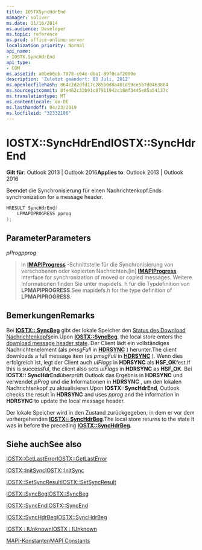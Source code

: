 ```yaml
---
title: IOSTXSyncHdrEnd
manager: soliver
ms.date: 11/16/2014
ms.audience: Developer
ms.topic: reference
ms.prod: office-online-server
localization_priority: Normal
api_name:
- IOSTX.SyncHdrEnd
api_type:
- COM
ms.assetid: a0beb6eb-7978-c64e-dba1-89f0caf2090e
description: 'Zuletzt geändert: 03 Juli, 2012'
ms.openlocfilehash: 864c2d2dfd17c285b0d8a401d59ce5b7d0463864
ms.sourcegitcommit: 8fe462c32b91c87911942c188f3445e85a54137c
ms.translationtype: MT
ms.contentlocale: de-DE
ms.lasthandoff: 04/23/2019
ms.locfileid: "32332186"
---
```

# <a name="iostxsynchdrend"></a><span data-ttu-id="5e707-103">IOSTX::SyncHdrEnd</span><span class="sxs-lookup"><span data-stu-id="5e707-103">IOSTX::SyncHdrEnd</span></span>

 
  
<span data-ttu-id="5e707-104">**Gilt für**: Outlook 2013 | Outlook 2016</span><span class="sxs-lookup"><span data-stu-id="5e707-104">**Applies to**: Outlook 2013 | Outlook 2016</span></span> 
  
<span data-ttu-id="5e707-105">Beendet die Synchronisierung für einen Nachrichtenkopf.</span><span class="sxs-lookup"><span data-stu-id="5e707-105">Ends synchronization for a message header.</span></span>
  
```cpp
HRESULT SyncHdrEnd( 
    LPMAPIPROGRESS pprog 
);
```

## <a name="parameters"></a><span data-ttu-id="5e707-106">Parameter</span><span class="sxs-lookup"><span data-stu-id="5e707-106">Parameters</span></span>

 <span data-ttu-id="5e707-107">_pProg_</span><span class="sxs-lookup"><span data-stu-id="5e707-107">_pprog_</span></span>
  
> <span data-ttu-id="5e707-108">in **[IMAPIProgress](imapiprogressiunknown.md)** -Schnittstelle für die Synchronisierung von verschobenen oder kopierten Nachrichten.</span><span class="sxs-lookup"><span data-stu-id="5e707-108">[in] **[IMAPIProgress](imapiprogressiunknown.md)** interface for synchronization of moved or copied messages.</span></span> <span data-ttu-id="5e707-109">Weitere Informationen finden Sie unter mapidefs. h für die Typdefinition von **LPMAPIPROGRESS**.</span><span class="sxs-lookup"><span data-stu-id="5e707-109">See mapidefs.h for the type definition of **LPMAPIPROGRESS**.</span></span> 
    
## <a name="remarks"></a><span data-ttu-id="5e707-110">Bemerkungen</span><span class="sxs-lookup"><span data-stu-id="5e707-110">Remarks</span></span>

<span data-ttu-id="5e707-111">Bei **[IOSTX:: SyncBeg](iostx-syncbeg.md)** gibt der lokale Speicher den [Status des Download Nachrichtenkopfs](download-message-header-state.md)ein.</span><span class="sxs-lookup"><span data-stu-id="5e707-111">Upon **[IOSTX::SyncBeg](iostx-syncbeg.md)**, the local store enters the [download message header state](download-message-header-state.md).</span></span> <span data-ttu-id="5e707-112">Der Client lädt ein vollständiges Nachrichtenelement (als *pmsgFull* in **[HDRSYNC](hdrsync.md)** ) herunter.</span><span class="sxs-lookup"><span data-stu-id="5e707-112">The client downloads a full message item (as  *pmsgFull*  in **[HDRSYNC](hdrsync.md)** ).</span></span> <span data-ttu-id="5e707-113">Wenn dies erfolgreich ist, legt der Client auch *ulFlags* in **HDRSYNC** als **HSF_OK**fest.</span><span class="sxs-lookup"><span data-stu-id="5e707-113">If this is successful, the client also sets  *ulFlags*  in **HDRSYNC** as **HSF_OK**.</span></span> <span data-ttu-id="5e707-114">Bei **IOSTX:: SyncHdrEnd**überprüft Outlook das Ergebnis in **HDRSYNC** und verwendet *pProg* und die Informationen in **HDRSYNC** , um den lokalen Nachrichtenkopf zu aktualisieren.</span><span class="sxs-lookup"><span data-stu-id="5e707-114">Upon **IOSTX::SyncHdrEnd**, Outlook checks the result in **HDRSYNC** and uses  *pprog*  and the information in **HDRSYNC** to update the local message header.</span></span> 
  
<span data-ttu-id="5e707-115">Der lokale Speicher wird in den Zustand zurückgegeben, in dem er vor dem vorhergehenden **[IOSTX:: SyncHdrBeg](iostx-synchdrbeg.md)**.</span><span class="sxs-lookup"><span data-stu-id="5e707-115">The local store returns to the state it was in before the preceding **[IOSTX::SyncHdrBeg](iostx-synchdrbeg.md)**.</span></span> 
  
## <a name="see-also"></a><span data-ttu-id="5e707-116">Siehe auch</span><span class="sxs-lookup"><span data-stu-id="5e707-116">See also</span></span>



[<span data-ttu-id="5e707-117">IOSTX::GetLastError</span><span class="sxs-lookup"><span data-stu-id="5e707-117">IOSTX::GetLastError</span></span>](iostx-getlasterror.md)
  
[<span data-ttu-id="5e707-118">IOSTX::InitSync</span><span class="sxs-lookup"><span data-stu-id="5e707-118">IOSTX::InitSync</span></span>](iostx-initsync.md)
  
[<span data-ttu-id="5e707-119">IOSTX::SetSyncResult</span><span class="sxs-lookup"><span data-stu-id="5e707-119">IOSTX::SetSyncResult</span></span>](iostx-setsyncresult.md)
  
[<span data-ttu-id="5e707-120">IOSTX::SyncBeg</span><span class="sxs-lookup"><span data-stu-id="5e707-120">IOSTX::SyncBeg</span></span>](iostx-syncbeg.md)
  
[<span data-ttu-id="5e707-121">IOSTX::SyncEnd</span><span class="sxs-lookup"><span data-stu-id="5e707-121">IOSTX::SyncEnd</span></span>](iostx-syncend.md)
  
[<span data-ttu-id="5e707-122">IOSTX::SyncHdrBeg</span><span class="sxs-lookup"><span data-stu-id="5e707-122">IOSTX::SyncHdrBeg</span></span>](iostx-synchdrbeg.md)
  
[<span data-ttu-id="5e707-123">IOSTX : IUnknown</span><span class="sxs-lookup"><span data-stu-id="5e707-123">IOSTX : IUnknown</span></span>](iostxiunknown.md)


[<span data-ttu-id="5e707-124">MAPI-Konstanten</span><span class="sxs-lookup"><span data-stu-id="5e707-124">MAPI Constants</span></span>](mapi-constants.md)

